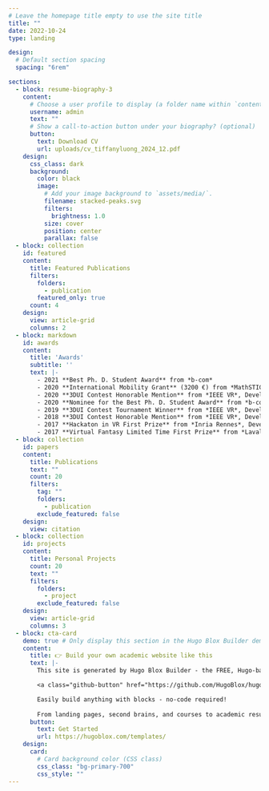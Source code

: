 ```yaml
---
# Leave the homepage title empty to use the site title
title: ""
date: 2022-10-24
type: landing

design:
  # Default section spacing
  spacing: "6rem"

sections:
  - block: resume-biography-3
    content:
      # Choose a user profile to display (a folder name within `content/authors/`)
      username: admin
      text: ""
      # Show a call-to-action button under your biography? (optional)
      button:
        text: Download CV
        url: uploads/cv_tiffanyluong_2024_12.pdf
    design:
      css_class: dark
      background:
        color: black
        image:
          # Add your image background to `assets/media/`.
          filename: stacked-peaks.svg
          filters:
            brightness: 1.0
          size: cover
          position: center
          parallax: false
  - block: collection
    id: featured
    content:
      title: Featured Publications
      filters:
        folders:
          - publication
        featured_only: true
      count: 4
    design:
      view: article-grid
      columns: 2
  - block: markdown
    id: awards
    content:
      title: 'Awards'
      subtitle: ''
      text: |-
        - 2021 **Best Ph. D. Student Award** from *b-com* 
        - 2020 **International Mobility Grant** (3200 €) from *MathSTIC* (for 4 months at UCL in the Virtual Environments and Computer Graphics group; canceled due to COVID-19)
        - 2020 **3DUI Contest Honorable Mention** from *IEEE VR*, Development of a VR application on the theme "Embodiment for the Difference" 
        - 2020 **Nominee for the Best Ph. D. Student Award** from *b-com*
        - 2019 **3DUI Contest Tournament Winner** from *IEEE VR*, Development of an escape room involving passive haptic feedback and "Impossible Spaces" navigation in VR
        - 2018 **3DUI Contest Honorable Mention** from *IEEE VR*, Development of 3D user interfaces for 3 given tasks (climbing, flying, tower stacking) in VR
        - 2017 **Hackaton in VR First Prize** from *Inria Rennes*, Development of VR application featuring a movie: Harry Potter and the Goblet of Fire
        - 2017 **Virtual Fantasy Limited Time First Prize** from *Laval Virtual*, Development of VR application for education: fundamental physics equation in an escape room
  - block: collection
    id: papers
    content:
      title: Publications
      text: ""
      count: 20
      filters:
        tag: ""
        folders:
          - publication
        exclude_featured: false  
    design:
      view: citation
  - block: collection
    id: projects
    content:
      title: Personal Projects
      count: 20
      text: ""
      filters:
        folders:
          - project
        exclude_featured: false
    design:
      view: article-grid
      columns: 3
  - block: cta-card
    demo: true # Only display this section in the Hugo Blox Builder demo site
    content:
      title: 👉 Build your own academic website like this
      text: |-
        This site is generated by Hugo Blox Builder - the FREE, Hugo-based open source website builder trusted by 250,000+ academics like you.

        <a class="github-button" href="https://github.com/HugoBlox/hugo-blox-builder" data-color-scheme="no-preference: light; light: light; dark: dark;" data-icon="octicon-star" data-size="large" data-show-count="true" aria-label="Star HugoBlox/hugo-blox-builder on GitHub">Star</a>

        Easily build anything with blocks - no-code required!
        
        From landing pages, second brains, and courses to academic resumés, conferences, and tech blogs.
      button:
        text: Get Started
        url: https://hugoblox.com/templates/
    design:
      card:
        # Card background color (CSS class)
        css_class: "bg-primary-700"
        css_style: ""
---
```

